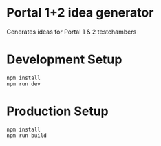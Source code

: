 # Portal 1+2 idea generator
Generates ideas for Portal 1 & 2 testchambers

# Development Setup
```
npm install
npm run dev
```

# Production Setup
```
npm install
npm run build
```